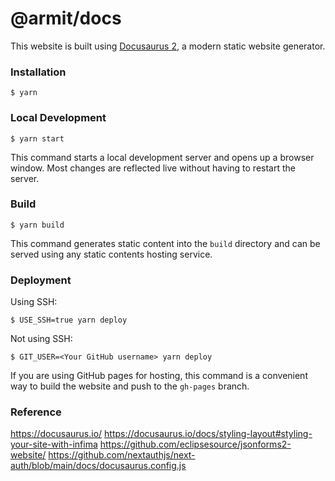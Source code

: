 # @armit/docs

This website is built using [Docusaurus 2](https://docusaurus.io/), a modern static website generator.

### Installation

```
$ yarn
```

### Local Development

```
$ yarn start
```

This command starts a local development server and opens up a browser window. Most changes are reflected live without having to restart the server.

### Build

```
$ yarn build
```

This command generates static content into the `build` directory and can be served using any static contents hosting service.

### Deployment

Using SSH:

```
$ USE_SSH=true yarn deploy
```

Not using SSH:

```
$ GIT_USER=<Your GitHub username> yarn deploy
```

If you are using GitHub pages for hosting, this command is a convenient way to build the website and push to the `gh-pages` branch.

### Reference

https://docusaurus.io/
https://docusaurus.io/docs/styling-layout#styling-your-site-with-infima
https://github.com/eclipsesource/jsonforms2-website/
https://github.com/nextauthjs/next-auth/blob/main/docs/docusaurus.config.js
